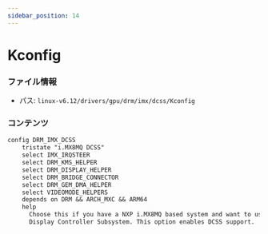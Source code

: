 ```yaml
---
sidebar_position: 14
---
```

# Kconfig

### ファイル情報

- パス: `linux-v6.12/drivers/gpu/drm/imx/dcss/Kconfig`

### コンテンツ

```txt
config DRM_IMX_DCSS
	tristate "i.MX8MQ DCSS"
	select IMX_IRQSTEER
	select DRM_KMS_HELPER
	select DRM_DISPLAY_HELPER
	select DRM_BRIDGE_CONNECTOR
	select DRM_GEM_DMA_HELPER
	select VIDEOMODE_HELPERS
	depends on DRM && ARCH_MXC && ARM64
	help
	  Choose this if you have a NXP i.MX8MQ based system and want to use the
	  Display Controller Subsystem. This option enables DCSS support.

```
